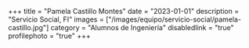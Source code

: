 +++
title = "Pamela Castillo Montes"
date = "2023-01-01"
description = "Servicio Social, FI"
images = ["/images/equipo/servicio-social/pamela-castillo.jpg"]
category = "Alumnos de Ingeniería"
disabledlink = "true"
profilephoto = "true"
+++
